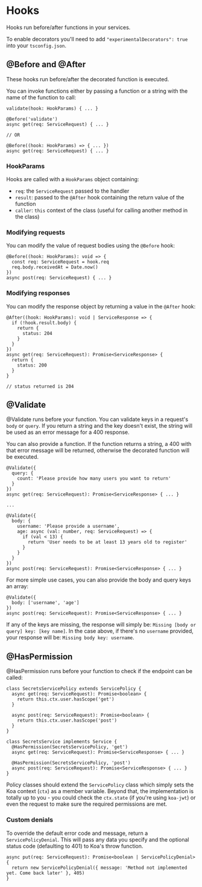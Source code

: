 # Hooks

Hooks run before/after functions in your services.

To enable decorators you'll need to add `"experimentalDecorators": true` into your `tsconfig.json`.

## @Before and @After

These hooks run before/after the decorated function is executed.

You can invoke functions either by passing a function or a string with the name of the function to call:

```
validate(hook: HookParams) { ... }

@Before('validate')
async get(req: ServiceRequest) { ... }

// OR

@Before((hook: HookParams) => { ... })
async get(req: ServiceRequest) { ... }
```

### HookParams

Hooks are called with a `HookParams` object containing:
- `req`: the `ServiceRequest` passed to the handler
- `result`: passed to the `@After` hook containing the return value of the function
- `caller`: `this` context of the class (useful for calling another method in the class)

### Modifying requests

You can modify the value of request bodies using the `@Before` hook:

```
@Before((hook: HookParams): void => {
  const req: ServiceRequest = hook.req
  req.body.receivedAt = Date.now()
})
async post(req: ServiceRequest) { ... }
```

### Modifying responses

You can modify the response object by returning a value in the `@After` hook:

```
@After((hook: HookParams): void | ServiceResponse => {
  if (!hook.result.body) {
    return {
      status: 204
    }
  }
})
async get(req: ServiceRequest): Promise<ServiceResponse> {
  return {
    status: 200
  }
}

// status returned is 204
```

## @Validate
@Validate runs before your function. You can validate keys in a request's `body` or `query`. If you return a string and the key doesn't exist, the string will be used as an error message for a 400 response.

You can also provide a function. If the function returns a string, a 400 with that error message will be returned, otherwise the decorated function will be executed.

```
@Validate({
  query: {
    count: 'Please provide how many users you want to return'
  }
})
async get(req: ServiceRequest): Promise<ServiceResponse> { ... }

...

@Validate({
  body: {
    username: 'Please provide a username',
    age: async (val: number, req: ServiceRequest) => {
      if (val < 13) {
        return 'User needs to be at least 13 years old to register'
      }
    }
  }
})
async post(req: ServiceRequest): Promise<ServiceResponse> { ... }
```

For more simple use cases, you can also provide the body and query keys an array:

```
@Validate({
  body: ['username', 'age']
})
async post(req: ServiceRequest): Promise<ServiceResponse> { ... }
```

If any of the keys are missing, the response will simply be: `Missing [body or query] key: [key name]`. In the case above, if there's no `username` provided, your response will be: `Missing body key: username`.

## @HasPermission
@HasPermission runs before your function to check if the endpoint can be called:

```
class SecretsServicePolicy extends ServicePolicy {
  async get(req: ServiceRequest): Promise<boolean> {
    return this.ctx.user.hasScope('get')
  }

  async post(req: ServiceRequest): Promise<boolean> {
    return this.ctx.user.hasScope('post')
  }
}

class SecretsService implements Service {
  @HasPermission(SecretsServicePolicy, 'get')
  async get(req: ServiceRequest): Promise<ServiceResponse> { ... }

  @HasPermission(SecretsServicePolicy, 'post')
  async post(req: ServiceRequest): Promise<ServiceResponse> { ... }
}
```

Policy classes should extend the `ServicePolicy` class which simply sets the Koa context (`ctx`) as a member variable. Beyond that, the implementation is totally up to you - you could check the `ctx.state` (if you're using `koa-jwt`) or even the request to make sure the required permissions are met.

### Custom denials

To override the default error code and message, return a `ServicePolicyDenial`. This will pass any data you specify and the optional status code (defaulting to 401) to Koa's throw function.

```
async put(req: ServiceRequest): Promise<boolean | ServicePolicyDenial> {
  return new ServicePolicyDenial({ message: 'Method not implemented yet. Come back later' }, 405)
}
```
